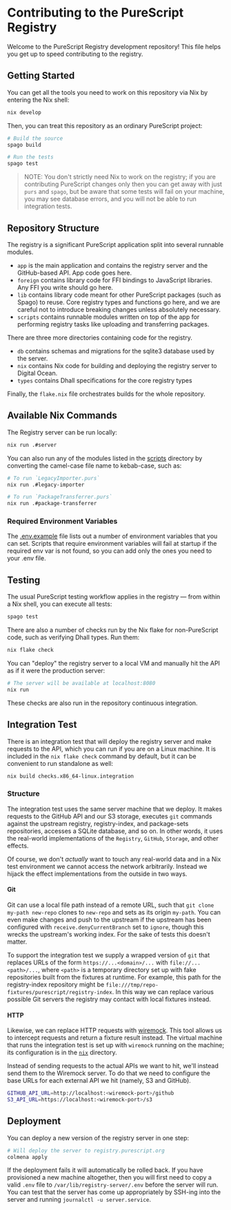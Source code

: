 # Contributing to the PureScript Registry

Welcome to the PureScript Registry development repository! This file helps you get up to speed contributing to the registry.

## Getting Started

You can get all the tools you need to work on this repository via Nix by entering the Nix shell:

```sh
nix develop
```

Then, you can treat this repository as an ordinary PureScript project:

```sh
# Build the source
spago build

# Run the tests
spago test
```

> NOTE: You don't strictly need Nix to work on the registry; if you are contributing PureScript changes only then you can get away with just `purs` and `spago`, but be aware that some tests will fail on your machine, you may see database errors, and you will not be able to run integration tests.

## Repository Structure

The registry is a significant PureScript application split into several runnable modules.

- `app` is the main application and contains the registry server and the GitHub-based API. App code goes here.
- `foreign` contains library code for FFI bindings to JavaScript libraries. Any FFI you write should go here.
- `lib` contains library code meant for other PureScript packages (such as Spago) to reuse. Core registry types and functions go here, and we are careful not to introduce breaking changes unless absolutely necessary.
- `scripts` contains runnable modules written on top of the app for performing registry tasks like uploading and transferring packages.

There are three more directories containing code for the registry.

- `db` contains schemas and migrations for the sqlite3 database used by the server.
- `nix` contains Nix code for building and deploying the registry server to Digital Ocean.
- `types` contains Dhall specifications for the core registry types

Finally, the `flake.nix` file orchestrates builds for the whole repository.

## Available Nix Commands

The Registry server can be run locally:

```sh
nix run .#server
```

You can also run any of the modules listed in the [scripts](./scripts/) directory by converting the camel-case file name to kebab-case, such as:

```sh
# To run `LegacyImporter.purs`
nix run .#legacy-importer

# To run `PackageTransferrer.purs`
nix run .#package-transferrer
```

### Required Environment Variables

The [.env.example](./.env.example) file lists out a number of environment variables that you can set. Scripts that require environment variables will fail at startup if the required env var is not found, so you can add only the ones you need to your .env file.

## Testing

The usual PureScript testing workflow applies in the registry — from within a Nix shell, you can execute all tests:

```sh
spago test
```

There are also a number of checks run by the Nix flake for non-PureScript code, such as verifying Dhall types. Run them:

```sh
nix flake check
```

You can "deploy" the registry server to a local VM and manually hit the API as if it were the production server:

```sh
# The server will be available at localhost:8080
nix run
```

These checks are also run in the repository continuous integration.

## Integration Test

There is an integration test that will deploy the registry server and make requests to the API, which you can run if you are on a Linux machine. It is included in the `nix flake check` command by default, but it can be convenient to run standalone as well:

```sh
nix build checks.x86_64-linux.integration
```

### Structure

The integration test uses the same server machine that we deploy. It makes requests to the GitHub API and our S3 storage, executes `git` commands against the upstream registry, registry-index, and package-sets repositories, accesses a SQLite database, and so on. In other words, it uses the real-world implementations of the `Registry`, `GitHub`, `Storage`, and other effects.

Of course, we don't _actually_ want to touch any real-world data and in a Nix test environment we cannot access the network arbitrarily. Instead we hijack the effect implementations from the outside in two ways.

#### Git

Git can use a local file path instead of a remote URL, such that `git clone my-path new-repo` clones to `new-repo` and sets as its origin `my-path`. You can even make changes and push to the upstream if the upstream has been configured with `receive.denyCurrentBranch` set to `ignore`, though this wrecks the upstream's working index. For the sake of tests this doesn't matter.

To support the integration test we supply a wrapped version of `git` that replaces URLs of the form `https://...<domain>/...` with `file://...<path>/...`, where `<path>` is a temporary directory set up with fake repositories built from the fixtures at runtime. For example, this path for the registry-index repository might be `file:///tmp/repo-fixtures/purescript/registry-index`. In this way we can replace various possible Git servers the registry may contact with local fixtures instead.

#### HTTP

Likewise, we can replace HTTP requests with [wiremock](https://wiremock.org). This tool allows us to intercept requests and return a fixture result instead. The virtual machine that runs the integration test is set up with `wiremock` running on the machine; its configuration is in the [`nix`](./nix) directory.

Instead of sending requests to the actual APIs we want to hit, we'll instead send them to the Wiremock server. To do that we need to configure the base URLs for each external API we hit (namely, S3 and GitHub).

```sh
GITHUB_API_URL=http://localhost:<wiremock-port>/github
S3_API_URL=https://localhost:<wiremock-port>/s3
```

## Deployment

You can deploy a new version of the registry server in one step:

```sh
# Will deploy the server to registry.purescript.org
colmena apply
```

If the deployment fails it will automatically be rolled back. If you have provisioned a new machine altogether, then you will first need to copy a valid `.env` file to `/var/lib/registry-server/.env` before the server will run. You can test that the server has come up appropriately by SSH-ing into the server and running `journalctl -u server.service`.

